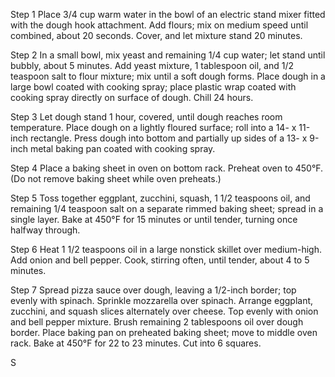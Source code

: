 Step 1
Place 3/4 cup warm water in the bowl of an electric stand mixer fitted with the dough hook attachment. Add flours; mix on medium speed until combined, about 20 seconds. Cover, and let mixture stand 20 minutes.

Step 2
In a small bowl, mix yeast and remaining 1/4 cup water; let stand until bubbly, about 5 minutes. Add yeast mixture, 1 tablespoon oil, and 1/2 teaspoon salt to flour mixture; mix until a soft dough forms. Place dough in a large bowl coated with cooking spray; place plastic wrap coated with cooking spray directly on surface of dough. Chill 24 hours.

Step 3
Let dough stand 1 hour, covered, until dough reaches room temperature. Place dough on a lightly floured surface; roll into a 14- x 11-inch rectangle. Press dough into bottom and partially up sides of a 13- x 9-inch metal baking pan coated with cooking spray.

Step 4
Place a baking sheet in oven on bottom rack. Preheat oven to 450°F. (Do not remove baking sheet while oven preheats.)

Step 5
Toss together eggplant, zucchini, squash, 1 1/2 teaspoons oil, and remaining 1/4 teaspoon salt on a separate rimmed baking sheet; spread in a single layer. Bake at 450°F for 15 minutes or until tender, turning once halfway through.

Step 6
Heat 1 1/2 teaspoons oil in a large nonstick skillet over medium-high. Add onion and bell pepper. Cook, stirring often, until tender, about 4 to 5 minutes.

Step 7
Spread pizza sauce over dough, leaving a 1/2-inch border; top evenly with spinach. Sprinkle mozzarella over spinach. Arrange eggplant, zucchini, and squash slices alternately over cheese. Top evenly with onion and bell pepper mixture. Brush remaining 2 tablespoons oil over dough border. Place baking pan on preheated baking sheet; move to middle oven rack. Bake at 450°F for 22 to 23 minutes. Cut into 6 squares.

S